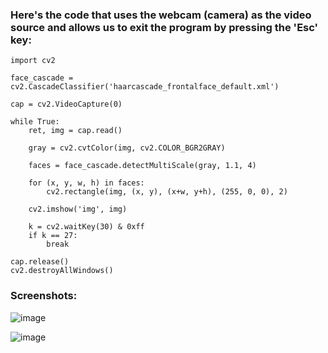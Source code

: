 ###  Here's the  code that uses the webcam (camera) as the video source and allows us to exit the program by pressing the 'Esc' key:

```
import cv2

face_cascade = cv2.CascadeClassifier('haarcascade_frontalface_default.xml')

cap = cv2.VideoCapture(0)

while True:
    ret, img = cap.read()

    gray = cv2.cvtColor(img, cv2.COLOR_BGR2GRAY)

    faces = face_cascade.detectMultiScale(gray, 1.1, 4)

    for (x, y, w, h) in faces:
        cv2.rectangle(img, (x, y), (x+w, y+h), (255, 0, 0), 2)

    cv2.imshow('img', img)

    k = cv2.waitKey(30) & 0xff
    if k == 27:
        break

cap.release()
cv2.destroyAllWindows()
```
### Screenshots:
![image](https://github.com/deujahritik/ISE-Capstone-Design-2023/assets/92029196/8e5fcb8d-323c-4fa4-a29d-f08988c38fc5)

![image](https://github.com/deujahritik/ISE-Capstone-Design-2023/assets/92029196/a5c84d5e-0adf-4afb-b4ed-88f540123df8)

